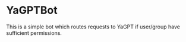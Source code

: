 # YaGPTBot

This is a simple bot which routes requests to YaGPT if user/group have sufficient permissions.
